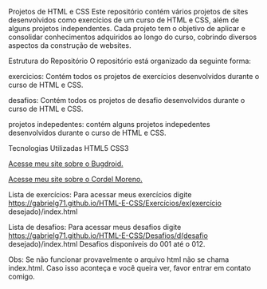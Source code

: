 Projetos de HTML e CSS
Este repositório contém vários projetos de sites desenvolvidos como exercícios de um curso de HTML e CSS, além de alguns projetos independentes. Cada projeto tem o objetivo de aplicar e consolidar conhecimentos adquiridos ao longo do curso, cobrindo diversos aspectos da construção de websites.

Estrutura do Repositório
O repositório está organizado da seguinte forma:

exercicios: Contém todos os projetos de exercícios desenvolvidos durante o curso de HTML e CSS.

desafios: Contém todos os projetos de desafio desenvolvidos durante o curso de HTML e CSS.

projetos indepedentes: contém alguns projetos indepedentes desenvolvidos durante o curso de HTML e CSS.

Tecnologias Utilizadas
HTML5
CSS3

<a href="https://gabrielg71.github.io/HTML-E-CSS/Desafios/d010/" target="blank">Acesse meu site sobre o Bugdroid.</a>

<a href = "https://gabrielg71.github.io/HTML-E-CSS/Desafios/d012/" target="blank">Acesse meu site sobre o Cordel Moreno.</a>

Lista de exercícios:
Para acessar meus exercícios digite https://gabrielg71.github.io/HTML-E-CSS/Exercícios/ex(exercício desejado)/index.html

Lista de desafios:
Para acessar meus desafios digite https://gabrielg71.github.io/HTML-E-CSS/Desafios/d(desafio desejado)/index.html
Desafios disponíveis do 001 até o 012.

Obs: Se não funcionar provavelmente o arquivo html não se chama index.html. Caso isso aconteça e você queira ver, favor entrar em contato comigo.